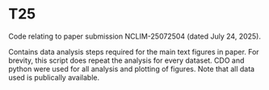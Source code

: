 # T25
Code relating to paper submission NCLIM-25072504 (dated July 24, 2025).

Contains data analysis steps required for the main text figures in paper. For brevity, this script does repeat the analysis for every dataset. 
CDO and python were used for all analysis and plotting of figures.
Note that all data used is publically available.
